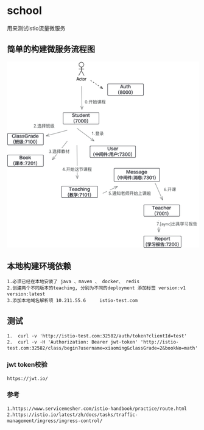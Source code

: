 # school
用来测试istio流量微服务

## 简单的构建微服务流程图
![Image text](architecture.png)

## 本地构建环境依赖
    1.必须已经在本地安装了 java 、maven 、 docker、 redis 
    2.创建两个不同版本的teaching, 分别为不同的deployment 添加标签 version:v1 version:latest
    3.添加本地域名解析项 10.211.55.6     istio-test.com


## 测试
    1.  curl -v 'http://istio-test.com:32582/auth/token?clientId=test'
    2.  curl -v -H 'Authorization: Bearer jwt-token' 'http://istio-test.com:32582/class/begin?username=xiaoming&classGrade=2&bookNo=math'

### jwt token校验
    https://jwt.io/
       
### 参考
    1.https://www.servicemesher.com/istio-handbook/practice/route.html
    2.https://istio.io/latest/zh/docs/tasks/traffic-management/ingress/ingress-control/
    